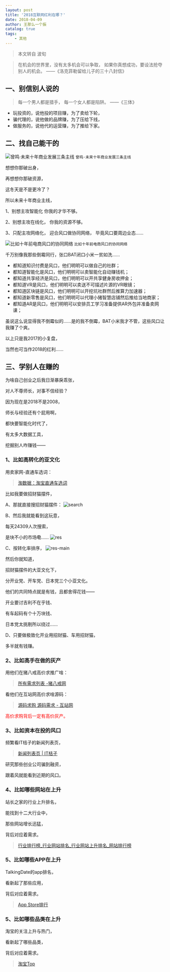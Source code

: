 ```yaml
---
layout: post
title: '2018互联网红利在哪？'
date: 2018-04-09
author: 王那么一个振
catalog: true
tags: 
    - 其他
---
```


> 本文转自 波旬

> 在机会的世界里，没有太多机会可以争取，
如果你真想成功，要设法抢夺别人的机会。
——《洛克菲勒留给儿子的三十八封信》

## 一、别信别人说的
>每一个男人都是猎手，
每一个女人都是陷阱。
——《三体》

* 玩投资的，说他投的项目赚，为了卖给下轮，
* 骗代理的，说他做的品牌赚，为了压给下线，
* 做服务的，说他代的运营赚，为了推给下家。

## 二、找自己能干的

![曾鸣·未来十年商业发展三条主线](http://ozdw7pyah.bkt.clouddn.com/2018-04-09-zengming.jpg)
`曾鸣·未来十年商业发展三条主线`

想想你那破出身，

再想想你那破资源，

这冬天是不是更冷了？

所以未来十年商业主线，

1、别想主攻智能化 你我的才华不够。

2、别想主攻在线化， 你我的资源不够。

3、只配主攻网络化， 迎合风口做协同网络， 毕竟风口要周边业态……

![比如十年前电商风口的协同网络](http://ozdw7pyah.bkt.clouddn.com/2018-04-09-10years-ago.jpg)
`比如十年前电商风口的协同网络`

千万别像我那些倒霉同行，张口BAT闭口小米一贫如洗……
* 都知道知识付费是风口，他们明明可以做自己的社群；
* 都知道智能化是风口，他们明明可以卖智能化自动赚钱机；
* 都知道共享经济是风口，他们明明可以开共享健身房收押金；
* 都知道VR是风口，他们明明可以卖送不可描述片源的VR眼镜；
* 都知道区块链是风口，他们明明可以开挖坑社群然后推算力加速器；
* 都知道新零售是风口，他们明明可以代理小猪智慧店铺然后推给当地商家；
* 都知道AR是风口，他们明明可以安排员工学习准备提供AR外包并准备卖网课；

虽说这么说显得我不倒霉似的……是的我不倒霉，BAT小米我才不管，这些风口让我赚了个爽。

以上只是我2017的小复盘，

当然也可当作2018的红利……

## 三、学别人在赚的

为啥自己创业之后我日渐暴戾乖张，

对人不尊师长，对事不信经验？

因为现在是2018不是2008，

师长与经验还有个屁用啊，

都快要智能化时代了，

有太多大数据工具，

挖掘别人咋赚钱——

### 1、比如高转化的亚文化
用卖家网-直通车选词：
> [淘数据：淘宝直通车选词](http://www.taosj.com/tool/ztc.htm#wordPrecise)

比如我要做招财猫摆件，

A、那就直接搜招财猫摆件：
![search](http://ozdw7pyah.bkt.clouddn.com/2018-04-09-search.jpg)

B、然后我就能看到这玩意，

每天24309人次搜索，

是块不小的市场嘞……
![res](http://ozdw7pyah.bkt.clouddn.com/2018-04-09-search-res.jpg)

C、按转化率排序，
![res-main](http://ozdw7pyah.bkt.clouddn.com/2018-04-09-search-res-main.jpg)

然后你就知道，

招财猫摆件的大亚文化下，

分开业党、开车党、日本党三个小亚文化。

他们的共同特点就是有钱，且都舍得花钱——

开业要讨吉利不在乎钱、

有车起码有个十万块钱、

日本党太挑剔所以绕过……

D、只要做极致化开业用招财猫、车用招财猫，

多半就有钱赚。

### 2、比如高手在做的灰产

用他们在猪八戒高价求推广啥：
> [所有需求列表 -猪八戒网](https://task.zbj.com/xuqiu/)

看他们在互站网高价求啥源码：
> [源码求购 源码需求 - 互站网](https://demand.huzhan.com/code/)
 
<font color="red">高价求购背后一定有高价灰产。</font>

### 3、比如资本在投的风口
频繁看IT桔子的新闻列表页，
> [新闻列表页 | IT桔子](https://www.itjuzi.com/dailynews)

研究那些创业公司骗到融资，

跟着风就能看到近期的风口。

### 4、比如哪些网站在上升
站长之家的行业上升排名，

能找到十二大行业中，

那些网站增长迅猛，

背后对应着需求。
> [行业排行榜_行业网站排名_行业网站上升排名_网站排行榜](http://top.chinaz.com/hangyetop/index.html)

### 5、比如哪些APP在上升
TalkingDate的app排名，

看新起了那些应用，

背后对应着需求。
> [App Store排行](http://mi.talkingdata.com/appstore-rank.html)

### 5、比如哪些品类在上升
淘宝的关注上升与热门，

看新起了哪些品类，

背后对应着需求。
> [淘宝Top](https://top.taobao.com)
